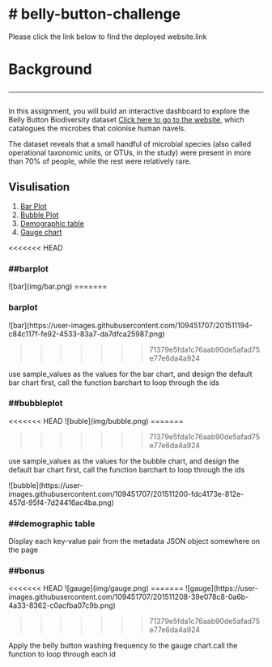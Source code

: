 # # belly-button-challenge

<!-- Contents -->

Please click the link below to find the deployed website.link

# Background <hr>

In this assignment, you will build an interactive dashboard to explore the Belly Button Biodiversity dataset <a href=" http://robdunnlab.com/projects/belly-button-biodiversity/target=">Click here to go to the website</a>, which catalogues the microbes that colonise human navels.

The dataset reveals that a small handful of microbial species (also called operational taxonomic units, or OTUs, in the study) were present in more than 70% of people, while the rest were relatively rare.

<h2>Visulisation</h2>
<ol>
<li><a href="#barplot">Bar Plot</a></li>
<li><a href="#bubbleplot">Bubble Plot</a></li>
<li><a href="#demographic">Demographic table</a></li>
<li><a href="#bonus">Gauge chart</a></li>
</ol>

<<<<<<< HEAD
<h3> ##barplot</h3>
![bar](img/bar.png)
=======
<h3> barplot</h3>
![bar](https://user-images.githubusercontent.com/109451707/201511194-c84c117f-fe92-4533-83a7-da7dfca25987.png)

>>>>>>> 71379e5fda1c76aab90de5afad75e77e6da4a924
<p>
use sample_values as the values for the bar chart, and design the default bar chart first, call the function barchart to loop through the ids
</p>

<h3> ##bubbleplot</h3>
<<<<<<< HEAD
![buble](img/bubble.png)
=======

>>>>>>> 71379e5fda1c76aab90de5afad75e77e6da4a924
<p>
use sample_values as the values for the bubble chart, and design the default bar chart first, call the function barchart to loop through the ids
</p>
![bubble](https://user-images.githubusercontent.com/109451707/201511200-fdc4173e-812e-457d-95f4-7d24416ac4ba.png)

<h3> ##demographic table</h3>
<p>
Display each key-value pair from the metadata JSON object somewhere on the page
</p>
<h3> ##bonus</h3>
<<<<<<< HEAD
![gauge](img/gauge.png)
=======
![gauge](https://user-images.githubusercontent.com/109451707/201511208-39e078c8-0a6b-4a33-8362-c0acfba07c9b.png)

>>>>>>> 71379e5fda1c76aab90de5afad75e77e6da4a924
<p>
Apply the belly button washing frequency to the gauge chart.call the function to loop through each id
</p>
